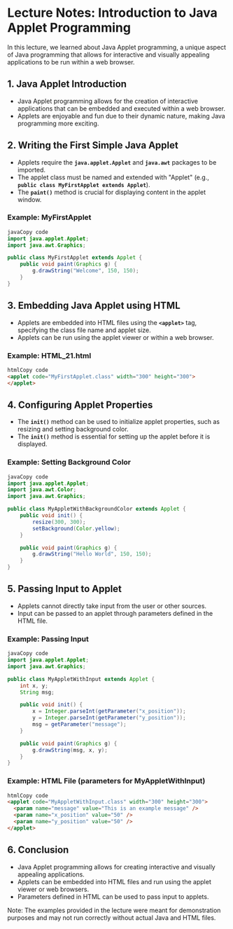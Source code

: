 # **Lecture Notes: Introduction to Java Applet Programming**

In this lecture, we learned about Java Applet programming, a unique aspect of Java programming that allows for interactive and visually appealing applications to be run within a web browser.

## **1. Java Applet Introduction**

- Java Applet programming allows for the creation of interactive applications that can be embedded and executed within a web browser.
- Applets are enjoyable and fun due to their dynamic nature, making Java programming more exciting.

## **2. Writing the First Simple Java Applet**

- Applets require the **`java.applet.Applet`** and **`java.awt`** packages to be imported.
- The applet class must be named and extended with "Applet" (e.g., **`public class MyFirstApplet extends Applet`**).
- The **`paint()`** method is crucial for displaying content in the applet window.

### **Example: MyFirstApplet**

```java
javaCopy code
import java.applet.Applet;
import java.awt.Graphics;

public class MyFirstApplet extends Applet {
    public void paint(Graphics g) {
        g.drawString("Welcome", 150, 150);
    }
}

```

## **3. Embedding Java Applet using HTML**

- Applets are embedded into HTML files using the **`<applet>`** tag, specifying the class file name and applet size.
- Applets can be run using the applet viewer or within a web browser.

### **Example: HTML_21.html**

```html
htmlCopy code
<applet code="MyFirstApplet.class" width="300" height="300">
</applet>

```

## **4. Configuring Applet Properties**

- The **`init()`** method can be used to initialize applet properties, such as resizing and setting background color.
- The **`init()`** method is essential for setting up the applet before it is displayed.

### **Example: Setting Background Color**

```java
javaCopy code
import java.applet.Applet;
import java.awt.Color;
import java.awt.Graphics;

public class MyAppletWithBackgroundColor extends Applet {
    public void init() {
        resize(300, 300);
        setBackground(Color.yellow);
    }

    public void paint(Graphics g) {
        g.drawString("Hello World", 150, 150);
    }
}

```

## **5. Passing Input to Applet**

- Applets cannot directly take input from the user or other sources.
- Input can be passed to an applet through parameters defined in the HTML file.

### **Example: Passing Input**

```java
javaCopy code
import java.applet.Applet;
import java.awt.Graphics;

public class MyAppletWithInput extends Applet {
    int x, y;
    String msg;

    public void init() {
        x = Integer.parseInt(getParameter("x_position"));
        y = Integer.parseInt(getParameter("y_position"));
        msg = getParameter("message");
    }

    public void paint(Graphics g) {
        g.drawString(msg, x, y);
    }
}

```

### **Example: HTML File (parameters for MyAppletWithInput)**

```html
htmlCopy code
<applet code="MyAppletWithInput.class" width="300" height="300">
  <param name="message" value="This is an example message" />
  <param name="x_position" value="50" />
  <param name="y_position" value="50" />
</applet>

```

## **6. Conclusion**

- Java Applet programming allows for creating interactive and visually appealing applications.
- Applets can be embedded into HTML files and run using the applet viewer or web browsers.
- Parameters defined in HTML can be used to pass input to applets.

Note: The examples provided in the lecture were meant for demonstration purposes and may not run correctly without actual Java and HTML files.